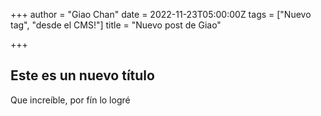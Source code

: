 +++
author = "Giao Chan"
date = 2022-11-23T05:00:00Z
tags = ["Nuevo tag", "desde el CMS!"]
title = "Nuevo post de Giao"

+++
## Este es un nuevo título

Que increíble, por fín lo logré